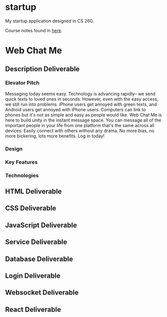 # startup
My startup application designed in CS 260.

Course notes found in [here](/notes.md).

# Web Chat Me

## Description Deliverable

### Elevator Pitch

Messaging today seems easy. Technology is advancing rapidly– we send quick texts to loved ones in seconds. However, even with the easy access, we still run into problems. iPhone users get annoyed with green texts, and Android users get annoyed with iPhone users. Computers can link to phones but it's not as simple and easy as people would like. Web Chat Me is here to build unity in the instant message space. You can message all of the important people in your life from one platform that's the same across all devices. Easily connect with others without any drama. No more bias, no more bickering, lots more benefits. Log in today!

### Design

### Key Features

### Technologies

## HTML Deliverable

## CSS Deliverable

## JavaScript Deliverable

## Service Deliverable

## Database Deliverable

## Login Deliverable

## Websocket Deliverable

## React Deliverable
